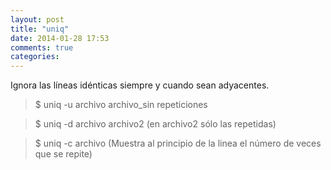 ```yaml
---
layout: post
title: "uniq"
date: 2014-01-28 17:53
comments: true
categories: 
---
```

Ignora las líneas idénticas siempre y cuando sean adyacentes.

>$ uniq -u archivo archivo_sin repeticiones

>$ uniq -d archivo archivo2 (en archivo2 sólo las repetidas)

>$ uniq -c archivo (Muestra al principio de la linea el número de veces que se repite)

